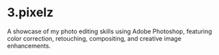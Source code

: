 # 3.pixelz
A showcase of my photo editing skills using Adobe Photoshop, featuring color correction, retouching, compositing, and creative image enhancements.
